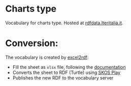 # Charts type
Vocabulary for charts type.
Hosted at [rdfdata.lteritalia.it](https://rdfdata.lteritalia.it/chartsType/).

# Conversion: 
The vocabulary is created by [excel2rdf](https://xls2rdf.sparna.fr/rest/):

- Fill the sheet as `xlsx` file, following the [documentation](https://xls2rdf.sparna.fr/rest/doc.html)
- Converts the sheet to RDF (Turtle) using [SKOS Play](https://skos-play.sparna.fr/play/home)
- Publishes the new RDF to the vocabulary server


